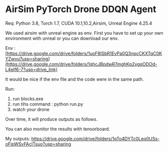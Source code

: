 # AirSim PyTorch Drone DDQN Agent
 
Req: Python 3.8, Torch 1.7, CUDA 10.1,10.2,Airsim, Unreal Engine 4.25.4

We used airsim with unreal engine as env. First you have to set up your own environment with unreal or you can download our env.

Env : [https://drive.google.com/drive/folders/1uoF8lSbR1EvPa0Q3npcCKXTqC0KYZwvu?usp=sharing](https://drive.google.com/drive/folders/1qhcJBpdwR7mghKp2vgqODOd-L4eIf6-7?usp=drive_link)

It would be nice if the env file and the code were in the same path.

Run:
1) run blocks.exe
2) run tihs command : python run.py
3) watch your drone

Over time, it will produce outputs as follows.

You can also monitor the results with tensorboard.

My outputs: https://drive.google.com/drive/folders/1pTo4DYTc0Leq0USs-oFipWSvFAclTsuo?usp=sharing
